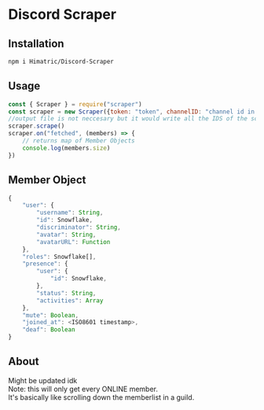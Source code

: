# Discord Scraper #


## Installation ##
```bash
npm i Himatric/Discord-Scraper
```

## Usage ##

```js
const { Scraper } = require("scraper")
const scraper = new Scraper({token: "token", channelID: "channel id in guild", guildID: "guild id", outputFile: "path"})
//output file is not neccesary but it would write all the IDS of the scraped members to the file
scraper.scrape()
scraper.on("fetched", (members) => {
    // returns map of Member Objects
    console.log(members.size)
})
```

## Member Object ##
```js
{
    "user": {
        "username": String,
        "id": Snowflake,
        "discriminator": String,
        "avatar": String,
        "avatarURL": Function
    },
    "roles": Snowflake[],
    "presence": {
        "user": {
            "id": Snowflake,
        },
        "status": String,
        "activities": Array
    },
    "mute": Boolean,
    "joined_at": <ISO8601 timestamp>,
    "deaf": Boolean
}
```

## About ##

Might be updated idk\
Note: this will only get every ONLINE member.\
It's basically like scrolling down the memberlist in a guild.
